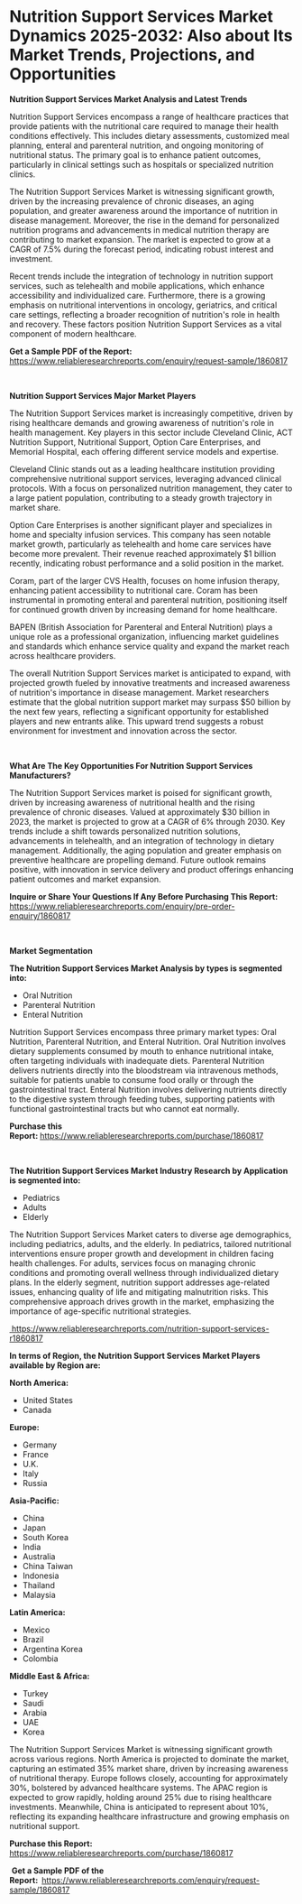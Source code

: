 <p><h1>Nutrition Support Services Market Dynamics 2025-2032: Also about Its Market Trends, Projections, and Opportunities</h1></p><p><strong>Nutrition Support Services Market Analysis and Latest Trends</strong></p>
<p><p>Nutrition Support Services encompass a range of healthcare practices that provide patients with the nutritional care required to manage their health conditions effectively. This includes dietary assessments, customized meal planning, enteral and parenteral nutrition, and ongoing monitoring of nutritional status. The primary goal is to enhance patient outcomes, particularly in clinical settings such as hospitals or specialized nutrition clinics.</p><p>The Nutrition Support Services Market is witnessing significant growth, driven by the increasing prevalence of chronic diseases, an aging population, and greater awareness around the importance of nutrition in disease management. Moreover, the rise in the demand for personalized nutrition programs and advancements in medical nutrition therapy are contributing to market expansion. The market is expected to grow at a CAGR of 7.5% during the forecast period, indicating robust interest and investment. </p><p>Recent trends include the integration of technology in nutrition support services, such as telehealth and mobile applications, which enhance accessibility and individualized care. Furthermore, there is a growing emphasis on nutritional interventions in oncology, geriatrics, and critical care settings, reflecting a broader recognition of nutrition's role in health and recovery. These factors position Nutrition Support Services as a vital component of modern healthcare.</p></p>
<p><strong>Get a Sample PDF of the Report:&nbsp;</strong> <a href="https://www.reliableresearchreports.com/enquiry/request-sample/1860817?utm_campaign=2208&utm_medium=2&utm_source=Github&utm_content=ia&utm_term=13042025&utm_id=nutrition-support-services">https://www.reliableresearchreports.com/enquiry/request-sample/1860817</a></p>
<p>&nbsp;</p>
<p><strong>Nutrition Support Services Major Market Players</strong></p>
<p><p>The Nutrition Support Services market is increasingly competitive, driven by rising healthcare demands and growing awareness of nutrition's role in health management. Key players in this sector include Cleveland Clinic, ACT Nutrition Support, Nutritional Support, Option Care Enterprises, and Memorial Hospital, each offering different service models and expertise.</p><p>Cleveland Clinic stands out as a leading healthcare institution providing comprehensive nutritional support services, leveraging advanced clinical protocols. With a focus on personalized nutrition management, they cater to a large patient population, contributing to a steady growth trajectory in market share.</p><p>Option Care Enterprises is another significant player and specializes in home and specialty infusion services. This company has seen notable market growth, particularly as telehealth and home care services have become more prevalent. Their revenue reached approximately $1 billion recently, indicating robust performance and a solid position in the market.</p><p>Coram, part of the larger CVS Health, focuses on home infusion therapy, enhancing patient accessibility to nutritional care. Coram has been instrumental in promoting enteral and parenteral nutrition, positioning itself for continued growth driven by increasing demand for home healthcare.</p><p>BAPEN (British Association for Parenteral and Enteral Nutrition) plays a unique role as a professional organization, influencing market guidelines and standards which enhance service quality and expand the market reach across healthcare providers.</p><p>The overall Nutrition Support Services market is anticipated to expand, with projected growth fueled by innovative treatments and increased awareness of nutrition's importance in disease management. Market researchers estimate that the global nutrition support market may surpass $50 billion by the next few years, reflecting a significant opportunity for established players and new entrants alike. This upward trend suggests a robust environment for investment and innovation across the sector.</p></p>
<p>&nbsp;</p>
<p><strong>What Are The Key Opportunities For Nutrition Support Services Manufacturers?</strong></p>
<p><p>The Nutrition Support Services market is poised for significant growth, driven by increasing awareness of nutritional health and the rising prevalence of chronic diseases. Valued at approximately $30 billion in 2023, the market is projected to grow at a CAGR of 6% through 2030. Key trends include a shift towards personalized nutrition solutions, advancements in telehealth, and an integration of technology in dietary management. Additionally, the aging population and greater emphasis on preventive healthcare are propelling demand. Future outlook remains positive, with innovation in service delivery and product offerings enhancing patient outcomes and market expansion.</p></p>
<p><strong>Inquire or Share Your Questions If Any Before Purchasing This Report:</strong> <a href="https://www.reliableresearchreports.com/enquiry/pre-order-enquiry/1860817?utm_campaign=2208&utm_medium=2&utm_source=Github&utm_content=ia&utm_term=13042025&utm_id=nutrition-support-services">https://www.reliableresearchreports.com/enquiry/pre-order-enquiry/1860817</a></p>
<p>&nbsp;</p>
<p><strong>Market Segmentation</strong></p>
<p><strong>The Nutrition Support Services Market Analysis by types is segmented into:</strong></p>
<p><ul><li>Oral Nutrition</li><li>Parenteral Nutrition</li><li>Enteral Nutrition</li></ul></p>
<p><p>Nutrition Support Services encompass three primary market types: Oral Nutrition, Parenteral Nutrition, and Enteral Nutrition. Oral Nutrition involves dietary supplements consumed by mouth to enhance nutritional intake, often targeting individuals with inadequate diets. Parenteral Nutrition delivers nutrients directly into the bloodstream via intravenous methods, suitable for patients unable to consume food orally or through the gastrointestinal tract. Enteral Nutrition involves delivering nutrients directly to the digestive system through feeding tubes, supporting patients with functional gastrointestinal tracts but who cannot eat normally.</p></p>
<p><strong>Purchase this Report:&nbsp;</strong><a href="https://www.reliableresearchreports.com/purchase/1860817?utm_campaign=2208&utm_medium=2&utm_source=Github&utm_content=ia&utm_term=13042025&utm_id=nutrition-support-services">https://www.reliableresearchreports.com/purchase/1860817</a></p>
<p>&nbsp;</p>
<p><strong>The Nutrition Support Services Market Industry Research by Application is segmented into:</strong></p>
<p><ul><li>Pediatrics</li><li>Adults</li><li>Elderly</li></ul></p>
<p><p>The Nutrition Support Services Market caters to diverse age demographics, including pediatrics, adults, and the elderly. In pediatrics, tailored nutritional interventions ensure proper growth and development in children facing health challenges. For adults, services focus on managing chronic conditions and promoting overall wellness through individualized dietary plans. In the elderly segment, nutrition support addresses age-related issues, enhancing quality of life and mitigating malnutrition risks. This comprehensive approach drives growth in the market, emphasizing the importance of age-specific nutritional strategies.</p></p>
<p><a href="https://www.reliableresearchreports.com/nutrition-support-services-r1860817?utm_campaign=2208&utm_medium=2&utm_source=Github&utm_content=ia&utm_term=13042025&utm_id=nutrition-support-services">&nbsp;https://www.reliableresearchreports.com/nutrition-support-services-r1860817</a></p>
<p><strong>In terms of Region, the Nutrition Support Services Market Players available by Region are:</strong></p>
<p>
    <p> <strong> North America: </strong>
        <ul>
            <li>United States</li>
            <li>Canada</li>
        </ul>
        </p> 
    <p> <strong> Europe: </strong>
        <ul>
            <li>Germany</li>
            <li>France</li>
            <li>U.K.</li>
            <li>Italy</li>
            <li>Russia</li>
        </ul>
        </p> 
    <p> <strong> Asia-Pacific: </strong>
        <ul>
            <li>China</li>
            <li>Japan</li>
            <li>South Korea</li>
            <li>India</li>
            <li>Australia</li>
            <li>China Taiwan</li>
            <li>Indonesia</li>
            <li>Thailand</li>
            <li>Malaysia</li>
        </ul>
        </p> 
    <p> <strong> Latin America: </strong>
        <ul>
            <li>Mexico</li>
            <li>Brazil</li>
            <li>Argentina Korea</li>
            <li>Colombia</li>
        </ul>
        </p> 
    <p> <strong> Middle East & Africa: </strong>
        <ul>
            <li>Turkey</li>
            <li>Saudi</li>
            <li>Arabia</li>
            <li>UAE</li>
            <li>Korea</li>
        </ul>
    </p>
    </p>
<p><p>The Nutrition Support Services Market is witnessing significant growth across various regions. North America is projected to dominate the market, capturing an estimated 35% market share, driven by increasing awareness of nutritional therapy. Europe follows closely, accounting for approximately 30%, bolstered by advanced healthcare systems. The APAC region is expected to grow rapidly, holding around 25% due to rising healthcare investments. Meanwhile, China is anticipated to represent about 10%, reflecting its expanding healthcare infrastructure and growing emphasis on nutritional support.</p></p>
<p><strong>Purchase this Report: </strong><a href="https://www.reliableresearchreports.com/purchase/1860817?utm_campaign=2208&utm_medium=2&utm_source=Github&utm_content=ia&utm_term=13042025&utm_id=nutrition-support-services">https://www.reliableresearchreports.com/purchase/1860817</a></p>
<p>&nbsp;<strong>Get a Sample PDF of the Report:&nbsp;&nbsp;</strong><a href="https://www.reliableresearchreports.com/enquiry/request-sample/1860817?utm_campaign=2208&utm_medium=2&utm_source=Github&utm_content=ia&utm_term=13042025&utm_id=nutrition-support-services">https://www.reliableresearchreports.com/enquiry/request-sample/1860817</a></p>
<p><strong></strong></p>
<p><p></p><p></p><p></p></p>